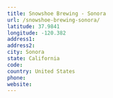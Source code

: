 ```yaml
---
title: Snowshoe Brewing - Sonora
url: /snowshoe-brewing-sonora/
latitude: 37.9841
longitude: -120.382
address1: 
address2: 
city: Sonora
state: California
code: 
country: United States
phone: 
website: 
---
```


